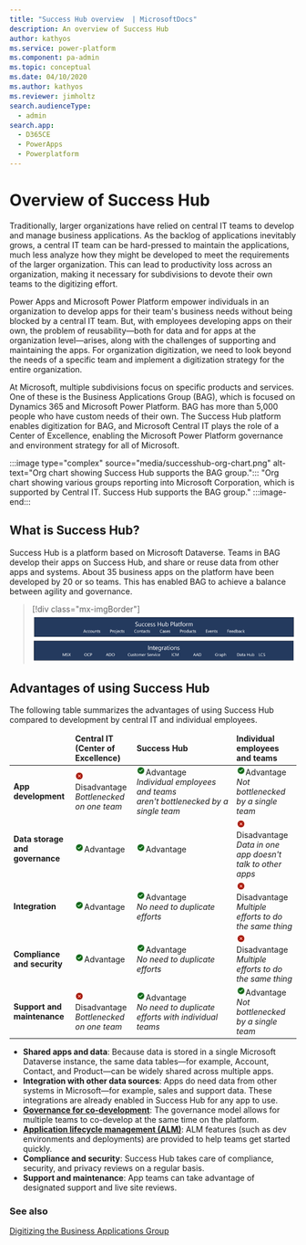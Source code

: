 ```yaml
---
title: "Success Hub overview  | MicrosoftDocs"
description: An overview of Success Hub
author: kathyos
ms.service: power-platform
ms.component: pa-admin
ms.topic: conceptual
ms.date: 04/10/2020
ms.author: kathyos
ms.reviewer: jimholtz
search.audienceType: 
  - admin
search.app: 
  - D365CE
  - PowerApps
  - Powerplatform
---
```

# Overview of Success Hub

Traditionally, larger organizations have relied on central IT teams to develop and manage business applications. As the backlog of applications inevitably grows, a central IT team can be hard-pressed to maintain the applications, much less analyze how they might be developed to meet the requirements of the larger organization. This can lead to productivity loss across an organization, making it necessary for subdivisions to devote their own teams to the digitizing effort.

Power Apps and Microsoft Power Platform empower individuals in an organization to develop apps for their team's business needs without being blocked by a central IT team. But, with employees developing apps on their own, the problem of reusability&mdash;both for data and for apps at the organization level&mdash;arises, along with the challenges of supporting and maintaining the apps. For organization digitization, we need to look beyond the needs of a specific team and implement a digitization strategy for the entire organization.

At Microsoft, multiple subdivisions focus on specific products and services. One of these is the Business Applications Group (BAG), which is focused on Dynamics 365 and Microsoft Power Platform. BAG has more than 5,000 people who have custom needs of their own. The Success Hub platform enables digitization for BAG, and Microsoft Central IT plays the role of a Center of Excellence, enabling the Microsoft Power Platform governance and environment strategy for all of Microsoft.

:::image type="complex" source="media/successhub-org-chart.png" alt-text="Org chart showing Success Hub supports the BAG group.":::
   "Org chart showing various groups reporting into Microsoft Corporation, which is supported by Central IT. Success Hub supports the BAG group."
:::image-end:::

## What is Success Hub?

Success Hub is a platform based on Microsoft Dataverse. Teams in BAG develop their apps on Success Hub, and share or reuse data from other apps and systems. About 35 business apps on the platform have been developed by 20 or so teams. This has enabled BAG to achieve a balance between agility and governance.

> [!div class="mx-imgBorder"] 
> ![Various business apps integrated through Success Hub Platform data](media/successhub-integrations.png "Various business apps integrated through Success Hub Platform data")

## Advantages of using Success Hub

The following table summarizes the advantages of using Success Hub compared to development by central IT and individual employees.<!--note from editor: Because of the reasons described above, a table is a better choice here. If you still want to use the image, the alt text needs to be fleshed out (and the image will need to be a "complex" rather than "content" type). I was a bit confused by the column heading being repeated in each row, so I suggest something like the following, where the red/green dichotomy is highlighted in each cell. We do want to have text in addition the red and green icons because the reader might be colorblind.-->
<!--
> [!div class="mx-imgBorder"] 
> ![Advantages of using Success Hub](media/successhub-advantage-of-using.png "Advantages of using Success Hub")
-->


<table>
<thead>
<tr>
    <td>&nbsp;</td>
    <td><strong>Central IT <br>(Center of Excellence)</strong></td>
    <td><strong>Success Hub</strong></td>
    <td><strong>Individual employees and teams</strong></td>
  </tr>
</thead>
<tbody>
  <tr>
    <td><strong>App development</strong></td>
    <td><img src="media/no-symbol.png" alt="Disadvantage">Disadvantage <br><i>Bottlenecked on one team</i></td>
    <td><img src="media/yes-checkmark.png" alt="Advantage">Advantage<br><i>Individual employees and teams aren't&nbsp;bottlenecked&nbsp;by a single team</i></td>
    <td><img src="media/yes-checkmark.png" alt="Advantage">Advantage<br><i>Not bottlenecked by a single team</i></td>
  </tr>
  <tr>
    <td><strong>Data storage and governance</strong></td>
    <td><img src="media/yes-checkmark.png" alt="Advantage">Advantage</td>
    <td><img src="media/yes-checkmark.png" alt="Advantage">Advantage</td>
    <td><img src="media/no-symbol.png" alt="Disadvantage">Disadvantage<br><i>Data in one app doesn't talk to other apps</i></td>
  </tr>
  <tr>
    <td><strong>Integration</strong></td>
    <td><img src="media/yes-checkmark.png" alt="Advantage">Advantage</td>
    <td><img src="media/yes-checkmark.png" alt="Advantage">Advantage<br><i>No need to duplicate efforts</i></td>
    <td><img src="media/no-symbol.png" alt="Disadvantage">Disadvantage<br><i>Multiple efforts to do the same thing</i></td>
  </tr>
  <tr>
    <td><strong>Compliance and security</strong></td>
    <td><img src="media/yes-checkmark.png" alt="Advantage">Advantage</td>
    <td><img src="media/yes-checkmark.png" alt="Advantage">Advantage<br><i>No need to duplicate efforts</i></td>
    <td><img src="media/no-symbol.png" alt="Disadvantage">Disadvantage<br><i>Multiple efforts to do the same thing</i></td>
  </tr>
  <tr>
    <td><strong>Support and maintenance</strong></td>
    <td><img src="media/no-symbol.png" alt="Disadvantage">Disadvantage<br><i>Bottlenecked on one team</i></td>
    <td><img src="media/yes-checkmark.png" alt="Advantage">Advantage<br><i>No need to duplicate efforts with individual teams</i></td>
    <td><img src="media/yes-checkmark.png" alt="Advantage">Advantage<br><i>Not bottlenecked by a single team</i></td>
  </tr>
</tbody>
</table>

- **Shared apps and data**: Because data is stored in a single Microsoft Dataverse instance, the same data tables&mdash;for example, Account, Contact, and Product&mdash;can be widely shared across multiple apps. 
- **Integration with other data sources**: Apps do need data from other systems in Microsoft&mdash;for example, sales and support data. These integrations are already enabled in Success Hub for any app to use.
- **[Governance for co-development](../adoption/admin-best-practices.md)**: The governance model allows for multiple teams to co-develop at the same time on the platform.
- **[Application lifecycle management (ALM)](../../alm/overview-alm.md)**: ALM features (such as dev environments and deployments) are provided to help teams get started quickly.
- **Compliance and security**: Success Hub takes care of compliance, security, and privacy reviews on a regular basis.
- **Support and maintenance**: App teams can take advantage of designated support and live site reviews.<!--note from editor: Edit okay? Not sure what "live site team and channels" are.-->

### See also

[Digitizing the Business Applications Group](digitalizing-business-application-group.md)
